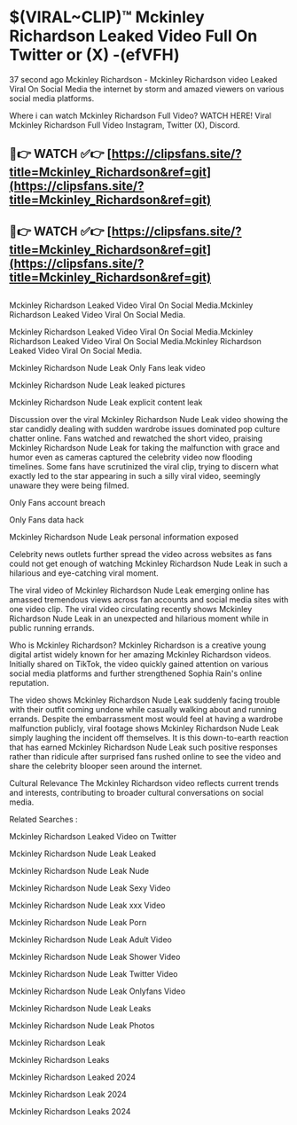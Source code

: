 # $(VIRAL~CLIP)™ Mckinley Richardson Leaked Video Full On Twitter or (X) -(efVFH)
37 second ago Mckinley Richardson - Mckinley Richardson video Leaked Viral On Social Media the internet by storm and amazed viewers on various social media platforms.

Where i can watch Mckinley Richardson Full Video? WATCH HERE! Viral Mckinley Richardson Full Video Instagram, Twitter (X), Discord.

## 🔴👉 WATCH ✅👉 [https://clipsfans.site/?title=Mckinley_Richardson&ref=git](https://clipsfans.site/?title=Mckinley_Richardson&ref=git)
## 🔴👉 WATCH ✅👉 [https://clipsfans.site/?title=Mckinley_Richardson&ref=git](https://clipsfans.site/?title=Mckinley_Richardson&ref=git)
##
Mckinley Richardson Leaked Video Viral On Social Media.Mckinley Richardson Leaked Video Viral On Social Media.

Mckinley Richardson Leaked Video Viral On Social Media.Mckinley Richardson Leaked Video Viral On Social Media.Mckinley Richardson Leaked Video Viral On Social Media.

Mckinley Richardson Nude Leak Only Fans leak video

Mckinley Richardson Nude Leak leaked pictures

Mckinley Richardson Nude Leak explicit content leak

Discussion over the viral Mckinley Richardson Nude Leak video showing the star candidly dealing with sudden wardrobe issues dominated pop culture chatter online. Fans watched and rewatched the short video, praising Mckinley Richardson Nude Leak for taking the malfunction with grace and humor even as cameras captured the celebrity video now flooding timelines. Some fans have scrutinized the viral clip, trying to discern what exactly led to the star appearing in such a silly viral video, seemingly unaware they were being filmed.


Only Fans account breach

Only Fans data hack

Mckinley Richardson Nude Leak personal information exposed

Celebrity news outlets further spread the video across websites as fans could not get enough of watching Mckinley Richardson Nude Leak in such a hilarious and eye-catching viral moment.


The viral video of Mckinley Richardson Nude Leak emerging online has amassed tremendous views across fan accounts and social media sites with one video clip. The viral video circulating recently shows Mckinley Richardson Nude Leak in an unexpected and hilarious moment while in public running errands.


Who is Mckinley Richardson? Mckinley Richardson is a creative young digital artist widely known for her amazing Mckinley Richardson videos. Initially shared on TikTok, the video quickly gained attention on various social media platforms and further strengthened Sophia Rain's online reputation.

The video shows Mckinley Richardson Nude Leak suddenly facing trouble with their outfit coming undone while casually walking about and running errands. Despite the embarrassment most would feel at having a wardrobe malfunction publicly, viral footage shows Mckinley Richardson Nude Leak simply laughing the incident off themselves. It is this down-to-earth reaction that has earned Mckinley Richardson Nude Leak such positive responses rather than ridicule after surprised fans rushed online to see the video and share the celebrity blooper seen around the internet.

Cultural Relevance The Mckinley Richardson video reflects current trends and interests, contributing to broader cultural conversations on social media.

Related Searches :

Mckinley Richardson Leaked Video on Twitter

Mckinley Richardson Nude Leak Leaked

Mckinley Richardson Nude Leak Nude

Mckinley Richardson Nude Leak Sexy Video

Mckinley Richardson Nude Leak xxx Video

Mckinley Richardson Nude Leak Porn

Mckinley Richardson Nude Leak Adult Video

Mckinley Richardson Nude Leak Shower Video

Mckinley Richardson Nude Leak Twitter Video

Mckinley Richardson Nude Leak Onlyfans Video

Mckinley Richardson Nude Leak Leaks

Mckinley Richardson Nude Leak Photos

Mckinley Richardson Leak

Mckinley Richardson Leaks

Mckinley Richardson Leaked 2024

Mckinley Richardson Leak 2024

Mckinley Richardson Leaks 2024
